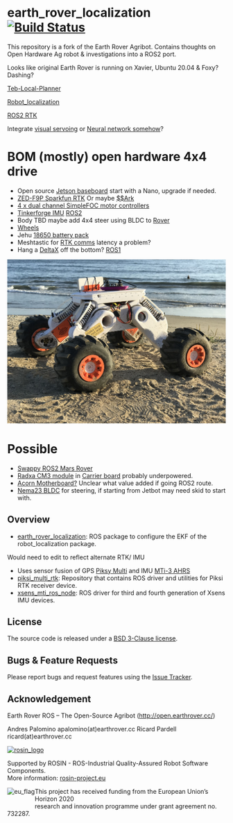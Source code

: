 # earth_rover_localization [![Build Status](https://travis-ci.com/earthrover/OpenER.svg?branch=master)](https://travis-ci.com/earthrover/OpenER)

This repository is a fork of the Earth Rover Agribot. Contains thoughts on Open Hardware Ag robot & investigations into a ROS2 port. 

Looks like original Earth Rover is running on Xavier, Ubuntu 20.04 & Foxy? Dashing?

[Teb-Local-Planner](https://github.com/rst-tu-dortmund/teb_local_planner/tree/foxy-devel)

[Robot_localization](https://github.com/cra-ros-pkg/robot_localization/tree/ros2)

[ROS2 RTK](https://github.com/aussierobots/ublox_dgnss)

Integrate [visual servoing](https://github.com/PRBonn/visual-crop-row-navigation#readme) or [Neural network somehow](https://github.com/samuk/ANI717_Robotics)?

# BOM (mostly) open hardware 4x4 drive 

-  Open source [Jetson baseboard](https://capablerobot.com/products/nx-baseboard/) start with a Nano, upgrade if needed. 
- [ZED-F9P Sparkfun RTK](https://www.ardusimple.com/rtk-open-source-hardware/) Or maybe [$$Ark](https://arkelectron.com/product/ark-rtk-gps/)
- [4 x dual channel SimpleFOC motor controllers](https://github.com/rosmo-robot/Rosmo_ESC)
- [Tinkerforge IMU](https://www.tinkerforge.com/en/shop/bricks/imu-v2-brick.html) [ROS2 ](https://discourse.ros.org/t/ros-tinkerforge-imu-v2-bricks-driver/15539)
- Body TBD maybe add 4x4 steer using BLDC to [Rover](https://github.com/tlalexander/rover_designs)
- [Wheels](https://www.aliexpress.com/item/32839959696.html) 
- Jehu [18650 battery pack](https://jag35.com/collections/pcb-based-products/products/high-power-18650-battery-module-diy-pcb-kit-75x)
- Meshtastic for [RTK comms](https://meshtastic.discourse.group/) latency a problem?
- Hang a [DeltaX](https://www.deltaxrobot.com/) off the bottom? [ROS1](https://github.com/deltaxrobot/Delta-X-Software)

 ![rover](https://github.com/tlalexander/rover_designs/raw/master/images/rover_beach.jpg)

# Possible
- [Swappy ROS2 Mars Rover](https://github.com/mgonzs13/ros2_rover)
- [Radxa CM3 module](https://www.cnx-software.com/2021/11/07/radxa-cm3-raspberry-pi-cm4-alternative/) in [Carrier board](https://hackaday.io/project/165108-carrier-board-for-the-raspberry-pi-compute-module) probably underpowered.
- [Acorn Motherboard?](https://github.com/Twisted-Fields/acorn-robot-electronics/blob/main/README.md) Unclear what value added if going ROS2 route.
- [Nema23 BLDC](https://www.aliexpress.com/item/32799131056.html) for steering, if starting from Jetbot may need skid to start with.



Overview
------
- [earth_rover_localization](https://github.com/earthrover/earth_rover_localization/tree/master/earth_rover_localization): ROS package to configure the EKF of the robot_localization package. 

Would need to edit to reflect alternate RTK/ IMU
- Uses sensor fusion of GPS [Piksy Multi](https://www.swiftnav.com/piksi-multi) and IMU [MTi-3 AHRS](https://www.xsens.com/products/mti-1-series/)
- [piksi_multi_rtk](https://github.com/earthrover/earth_rover_piksi): Repository that contains ROS driver and utilities for Piksi RTK receiver device.
- [xsens_mti_ros_node](https://github.com/xsens/xsens_mti_ros_node): ROS driver for third and fourth generation of Xsens IMU devices.

License
-------
The source code is released under a [BSD 3-Clause license](https://github.com/earthrover/er_localisation/blob/master/LICENSE.md).

Bugs & Feature Requests
-------
Please report bugs and request features using the [Issue Tracker](https://github.com/earthrover/er_localisation/issues).

Acknowledgement
-------
Earth Rover ROS – The Open-Source Agribot (http://open.earthrover.cc/)

Andres Palomino apalomino(at)earthrover.cc
Ricard Pardell ricard(at)earthrover.cc

<!--
    ROSIN acknowledgement from the ROSIN press kit
    @ https://github.com/rosin-project/press_kit
-->

<a href="http://rosin-project.eu">
  <img src="http://rosin-project.eu/wp-content/uploads/rosin_ack_logo_wide.png"
       alt="rosin_logo" height="60" >
</a>

Supported by ROSIN - ROS-Industrial Quality-Assured Robot Software Components.  
More information: <a href="http://rosin-project.eu">rosin-project.eu</a>

<img src="http://rosin-project.eu/wp-content/uploads/rosin_eu_flag.jpg"
     alt="eu_flag" height="45" align="left" >  

This project has received funding from the European Union’s Horizon 2020  
research and innovation programme under grant agreement no. 732287.
